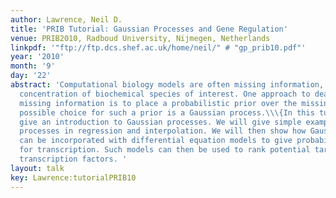 ```yaml
---
author: Lawrence, Neil D.
title: 'PRIB Tutorial: Gaussian Processes and Gene Regulation'
venue: PRIB2010, Radboud University, Nijmegen, Netherlands
linkpdf: '"ftp://ftp.dcs.shef.ac.uk/home/neil/" # "gp_prib10.pdf"'
year: '2010'
month: '9'
day: '22'
abstract: 'Computational biology models are often missing information, such as the
  concentration of biochemical species of interest. One approach to dealing with this
  missing information is to place a probabilistic prior over the missing data. One
  possible choice for such a prior is a Gaussian process.\\\{In this tutorial we will
  give an introduction to Gaussian processes. We will give simple examples of Gaussian
  processes in regression and interpolation. We will then show how Gaussian processes
  can be incorporated with differential equation models to give probabilistic models
  for transcription. Such models can then be used to rank potential targets of given
  transcription factors. '
layout: talk
key: Lawrence:tutorialPRIB10
---
```

